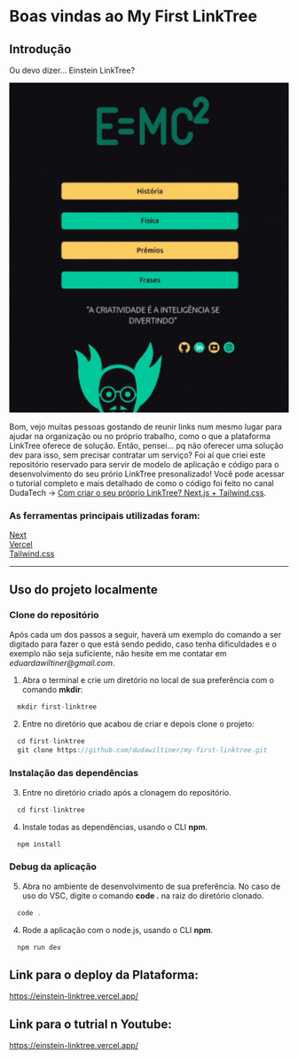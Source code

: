 
# Boas vindas ao My First LinkTree

## Introdução

Ou devo dizer... Einstein LinkTree?

<div align="center">
  <img src="./public/app.gif" margin="10px" width="700" alt="gif"/>
</div>

Bom, vejo muitas pessoas gostando de reunir links num mesmo lugar para ajudar na organização ou no próprio trabalho, como o que a plataforma LinkTree oferece de solução. Então, pensei... pq não oferecer uma solução dev para isso, sem precisar contratar um serviço? Foi aí que criei este repositório reservado para servir de modelo de aplicação e código para o desenvolvimento do seu prório LinkTree presonalizado! Você pode acessar o tutorial completo e mais detalhado de como o código foi feito no canal DudaTech -> [Com criar o seu próprio LinkTree? Next.js + Tailwind.css](https://www.youtube.com).

### As ferramentas principais utilizadas foram:


[Next](https://nextjs.org/)<br>
[Vercel](https://vercel.com/)<br>
[Tailwind.css](https://tailwindcss.com/)<br>

---

## Uso do projeto localmente

### Clone do repositório

Após cada um dos passos a seguir, haverá um exemplo do comando a ser digitado para fazer o que está sendo pedido, caso tenha dificuldades e o exemplo não seja suficiente, não hesite em me contatar em _eduardawiltiner@gmail.com_.

1. Abra o terminal e crie um diretório no local de sua preferência com o comando **mkdir**:
```javascript
  mkdir first-linktree
```

2. Entre no diretório que acabou de criar e depois clone o projeto:
```javascript
  cd first-linktree
  git clone https://github.com/dudawiltiner/my-first-linktree.git
```

### Instalação das dependências

3. Entre no diretório criado após a clonagem do repositório.
```javascript
  cd first-linktree
```

4. Instale todas as dependências, usando o CLI **npm**.
```javascript
  npm install
```
### Debug da aplicação

5. Abra no ambiente de desenvolvimento de sua preferência. No caso de uso do VSC, digite o comando **code .** na raiz do diretório clonado.
```javascript
  code .
```

4. Rode a aplicação com o node.js, usando o CLI **npm**.
```javascript
  npm run dev
```

## Link para o deploy da Plataforma:

https://einstein-linktree.vercel.app/

## Link para o tutrial n Youtube:

https://einstein-linktree.vercel.app/

